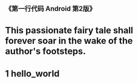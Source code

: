 ## 《第一行代码 Android 第2版》

# This passionate fairy tale shall forever soar in the wake of the author's footsteps.

# 1 hello_world
